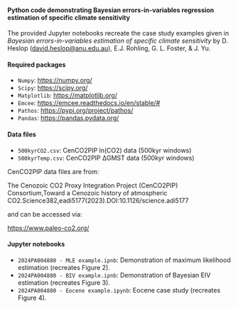 #### Python code demonstrating Bayesian errors-in-variables regression estimation of specific climate sensitivity

The provided Jupyter notebooks recreate the case study examples given in *Bayesian errors-in-variables estimation of specific climate sensitivity*
by D. Heslop (david.heslop@anu.edu.au), E.J. Rohling, G. L. Foster, & J. Yu.

#### Required packages
- ```Numpy```: https://numpy.org/
- ```Scipy```: https://scipy.org/
- ```Matplotlib```: https://matplotlib.org/
- ```Emcee```: https://emcee.readthedocs.io/en/stable/#
- ```Pathos```: https://pypi.org/project/pathos/
- ```Pandas```: https://pandas.pydata.org/

#### Data files
- ```500kyrCO2.csv```: CenCO2PIP ln(CO2) data (500kyr windows)
- ```500kyrTemp.csv```: CenCO2PIP ΔGMST data (500kyr windows)

CenCO2PIP data files are from:

The Cenozoic CO2 Proxy Integration Project (CenCO2PIP) Consortium,Toward a Cenozoic history of atmospheric CO2.Science382,eadi5177(2023).DOI:10.1126/science.adi5177

and can be accessed via:

https://www.paleo-co2.org/

#### Jupyter notebooks
- ```2024PA004880 - MLE example.ipnb```: Demonstration of maximum likelihood estimation (recreates Figure 2).
- ```2024PA004880 - BIV example.ipnb```: Demonstration of Bayesian EIV estimation (recreates Figure 3).
- ```2024PA004880 - Eocene example.ipynb```: Eocene case study (recreates Figure 4).
